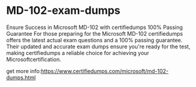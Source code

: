 # MD-102-exam-dumps
Ensure Success in Microsoft MD-102  with certifiedumps 100% Passing Guarantee For those preparing for the  Microsoft MD-102 certifiedumps  offers the latest actual exam questions and a 100% passing guarantee. Their updated and accurate exam dumps ensure you're ready for the test, making certifiedumps a reliable choice for achieving your Microsoftcertification.

 get more info:https://www.certifiedumps.com/microsoft/md-102-dumps.html
